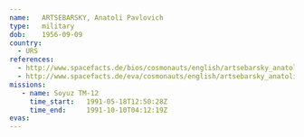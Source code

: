 ```yaml
---
name:	ARTSEBARSKY, Anatoli Pavlovich
type:	military
dob:	1956-09-09
country:
  - URS
references:
  - http://www.spacefacts.de/bios/cosmonauts/english/artsebarsky_anatoli.htm
  - http://www.spacefacts.de/eva/cosmonauts/english/artsebarsky_anatoli.htm
missions:
   - name: Soyuz TM-12
     time_start:   1991-05-18T12:50:28Z
     time_end:     1991-10-10T04:12:19Z
evas:
---
```

